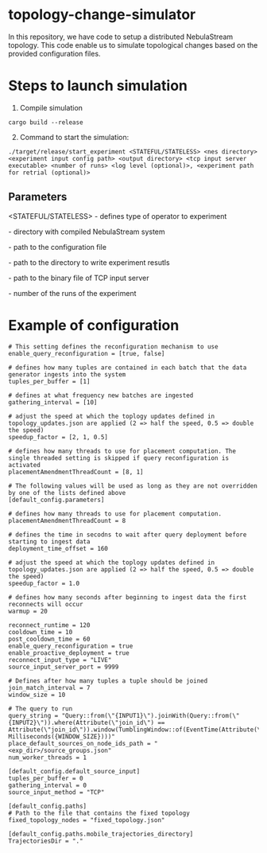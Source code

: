 # topology-change-simulator
In this repository, we have code to setup a distributed NebulaStream topology. This code enable us to simulate topological changes based on the provided configuration files.  

# Steps to launch simulation

1. Compile simulation
```
cargo build --release 
```
2. Command to start the simulation:
```
./target/release/start_experiment <STATEFUL/STATELESS> <nes directory> <experiment input config path> <output directory> <tcp input server executable> <number of runs> <log level (optional)>, <experiment path for retrial (optional)>
```
## Parameters 
<STATEFUL/STATELESS> - defines type of operator to experiment 

<nes directory> - directory with compiled NebulaStream system 

<experiment input config path> - path to the configuration file 

<output directory> - path to the directory to write experiment resutls 

<tcp input server executable> - path to the binary file of TCP input server 
	
<number of runs> - number of the runs of the experiment

# Example of configuration 

```
# This setting defines the reconfiguration mechanism to use
enable_query_reconfiguration = [true, false]

# defines how many tuples are contained in each batch that the data generator ingests into the system
tuples_per_buffer = [1]

# defines at what frequency new batches are ingested
gathering_interval = [10]

# adjust the speed at which the toplogy updates defined in topology_updates.json are applied (2 => half the speed, 0.5 => double the speed)
speedup_factor = [2, 1, 0.5]

# defines how many threads to use for placement computation. The single threaded setting is skipped if query reconfiguration is activated
placementAmendmentThreadCount = [8, 1]

# The following values will be used as long as they are not overridden by one of the lists defined above
[default_config.parameters]

# defines how many threads to use for placement computation.
placementAmendmentThreadCount = 8

# defines the time in secodns to wait after query deployment before starting to ingest data
deployment_time_offset = 160

# adjust the speed at which the toplogy updates defined in topology_updates.json are applied (2 => half the speed, 0.5 => double the speed)
speedup_factor = 1.0

# defines how many seconds after beginning to ingest data the first reconnects will occur
warmup = 20

reconnect_runtime = 120
cooldown_time = 10
post_cooldown_time = 60
enable_query_reconfiguration = true
enable_proactive_deployment = true
reconnect_input_type = "LIVE"
source_input_server_port = 9999

# Defines after how many tuples a tuple should be joined
join_match_interval = 7
window_size = 10

# The query to run
query_string = "Query::from(\"{INPUT1}\").joinWith(Query::from(\"{INPUT2}\")).where(Attribute(\"join_id\") == Attribute(\"join_id\")).window(TumblingWindow::of(EventTime(Attribute(\"value\")), Milliseconds({WINDOW_SIZE})))"
place_default_sources_on_node_ids_path = "<exp_dir>/source_groups.json"
num_worker_threads = 1

[default_config.default_source_input]
tuples_per_buffer = 0
gathering_interval = 0
source_input_method = "TCP"

[default_config.paths]
# Path to the file that contains the fixed topology
fixed_topology_nodes = "fixed_topology.json"

[default_config.paths.mobile_trajectories_directory]
TrajectoriesDir = "."
```